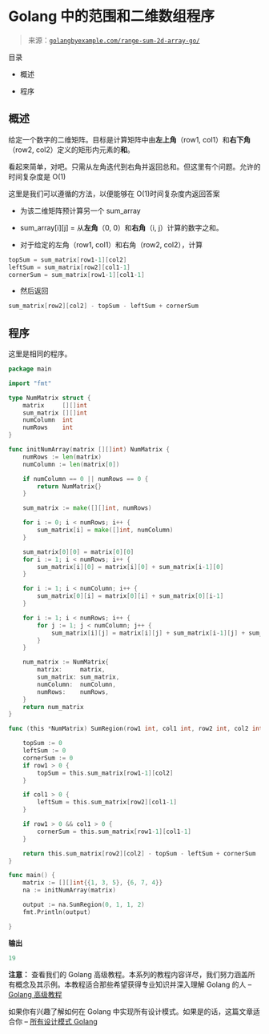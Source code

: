 <!--yml

类别：未分类

日期：2024-10-13 06:47:13

-->

# Golang 中的范围和二维数组程序

> 来源：[`golangbyexample.com/range-sum-2d-array-go/`](https://golangbyexample.com/range-sum-2d-array-go/)

目录

+   概述

+   程序

## **概述**

给定一个数字的二维矩阵。目标是计算矩阵中由**左上角**（row1, col1）和**右下角**（row2, col2）定义的矩形内元素的**和**。

看起来简单，对吧。只需从左角迭代到右角并返回总和。但这里有个问题。允许的时间复杂度是 O(1)

这里是我们可以遵循的方法，以便能够在 O(1)时间复杂度内返回答案

+   为该二维矩阵预计算另一个 sum_array

+   sum_array[i][j] = 从**左角**（0, 0）和**右角**（i, j）计算的数字之和。

+   对于给定的左角（row1, col1）和右角（row2, col2），计算

```go
topSum = sum_matrix[row1-1][col2]
leftSum = sum_matrix[row2][col1-1]
cornerSum = sum_matrix[row1-1][col1-1]
```

+   然后返回

```go
sum_matrix[row2][col2] - topSum - leftSum + cornerSum
```

## **程序**

这里是相同的程序。

```go
package main

import "fmt"

type NumMatrix struct {
	matrix     [][]int
	sum_matrix [][]int
	numColumn  int
	numRows    int
}

func initNumArray(matrix [][]int) NumMatrix {
	numRows := len(matrix)
	numColumn := len(matrix[0])

	if numColumn == 0 || numRows == 0 {
		return NumMatrix{}
	}

	sum_matrix := make([][]int, numRows)

	for i := 0; i < numRows; i++ {
		sum_matrix[i] = make([]int, numColumn)
	}

	sum_matrix[0][0] = matrix[0][0]
	for i := 1; i < numRows; i++ {
		sum_matrix[i][0] = matrix[i][0] + sum_matrix[i-1][0]
	}

	for i := 1; i < numColumn; i++ {
		sum_matrix[0][i] = matrix[0][i] + sum_matrix[0][i-1]
	}

	for i := 1; i < numRows; i++ {
		for j := 1; j < numColumn; j++ {
			sum_matrix[i][j] = matrix[i][j] + sum_matrix[i-1][j] + sum_matrix[i][j-1] - sum_matrix[i-1][j-1]
		}
	}

	num_matrix := NumMatrix{
		matrix:     matrix,
		sum_matrix: sum_matrix,
		numColumn:  numColumn,
		numRows:    numRows,
	}
	return num_matrix
}

func (this *NumMatrix) SumRegion(row1 int, col1 int, row2 int, col2 int) int {

	topSum := 0
	leftSum := 0
	cornerSum := 0
	if row1 > 0 {
		topSum = this.sum_matrix[row1-1][col2]
	}

	if col1 > 0 {
		leftSum = this.sum_matrix[row2][col1-1]
	}

	if row1 > 0 && col1 > 0 {
		cornerSum = this.sum_matrix[row1-1][col1-1]
	}

	return this.sum_matrix[row2][col2] - topSum - leftSum + cornerSum
}

func main() {
	matrix := [][]int{{1, 3, 5}, {6, 7, 4}}
	na := initNumArray(matrix)

	output := na.SumRegion(0, 1, 1, 2)
	fmt.Println(output)

}
```

**输出**

```go
19
```

**注意：** 查看我们的 Golang 高级教程。本系列的教程内容详尽，我们努力涵盖所有概念及其示例。本教程适合那些希望获得专业知识并深入理解 Golang 的人 – [Golang 高级教程](https://golangbyexample.com/golang-comprehensive-tutorial/)

如果你有兴趣了解如何在 Golang 中实现所有设计模式。如果是的话，这篇文章适合你 – [所有设计模式 Golang](https://golangbyexample.com/all-design-patterns-golang/)


